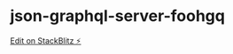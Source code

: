 # json-graphql-server-foohgq

[Edit on StackBlitz ⚡️](https://stackblitz.com/edit/json-graphql-server-foohgq)